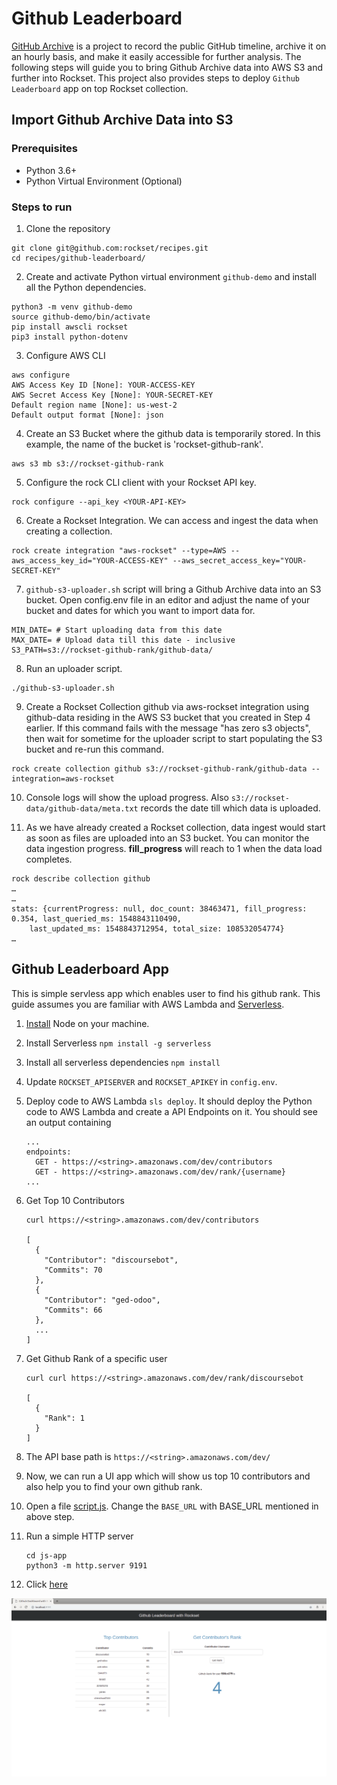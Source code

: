 # Github Leaderboard

[GitHub Archive](https://github.blog/2012-05-01-data-at-github/ "GitHub Archive") is a project to record the public GitHub timeline, archive it on an hourly basis, and make it easily accessible for further analysis. The following steps will guide you to bring Github Archive data into AWS S3 and further into Rockset.
This project also provides steps to deploy `Github Leaderboard` app on top Rockset collection.

## Import Github Archive Data into S3

### Prerequisites
- Python 3.6+
- Python Virtual Environment (Optional)

### Steps to run
1. Clone the repository
```
git clone git@github.com:rockset/recipes.git
cd recipes/github-leaderboard/
```
2. Create and activate Python virtual environment `github-demo` and install all the Python dependencies.
```
python3 -m venv github-demo
source github-demo/bin/activate
pip install awscli rockset
pip3 install python-dotenv
```
3. Configure AWS CLI
```
aws configure
AWS Access Key ID [None]: YOUR-ACCESS-KEY
AWS Secret Access Key [None]: YOUR-SECRET-KEY
Default region name [None]: us-west-2
Default output format [None]: json
```
4. Create an S3 Bucket where the github data is temporarily stored. In this example, the name of the bucket is 'rockset-github-rank'. 
```
aws s3 mb s3://rockset-github-rank
```
5. Configure the rock CLI client with your Rockset API key.
```
rock configure --api_key <YOUR-API-KEY>
```
6. Create a Rockset Integration. We can access and ingest the data when creating a collection.
```
rock create integration "aws-rockset" --type=AWS --aws_access_key_id="YOUR-ACCESS-KEY" --aws_secret_access_key="YOUR-SECRET-KEY"
```

7. `github-s3-uploader.sh` script will bring a Github Archive data into an S3 bucket. Open config.env file in an editor and adjust the name of your bucket and dates for which you want to import data for.
```
MIN_DATE= # Start uploading data from this date
MAX_DATE= # Upload data till this date - inclusive
S3_PATH=s3://rockset-github-rank/github-data/
```

8. Run an uploader script.
```
./github-s3-uploader.sh
```

9. Create a Rockset Collection github via aws-rockset integration using github-data residing in the AWS S3 bucket that you created in Step 4 earlier. If this command fails with the message "has zero s3 objects", then wait for sometime for the uploader script to start populating the S3 bucket and re-run this command.
```
rock create collection github s3://rockset-github-rank/github-data --integration=aws-rockset
```

10. Console logs will show the upload progress. Also `s3://rockset-data/github-data/meta.txt` records the date till which data is uploaded.

11. As we have already created a Rockset collection, data ingest would start as soon as files are uploaded into an S3 bucket. You can monitor the data ingestion progress. **fill_progress** will reach to 1 when the data load completes. 
```
rock describe collection github
…
…
stats: {currentProgress: null, doc_count: 38463471, fill_progress: 0.354, last_queried_ms: 1548843110490,
    last_updated_ms: 1548843712954, total_size: 108532054774}
…
```

## Github Leaderboard App

This is simple servless app which enables user to find his github rank. This guide assumes you are familiar with AWS Lambda and [Serverless](https://serverless.com/framework/docs/providers/aws/guide/installation/).

1. [Install](https://nodejs.org/en/download/) Node on your machine.

1. Install Serverless `npm install -g serverless`

1. Install all serverless dependencies `npm install`

1. Update `ROCKSET_APISERVER` and `ROCKSET_APIKEY` in `config.env`.

1. Deploy code to AWS Lambda `sls deploy`. It should deploy the Python code to AWS Lambda and create a API Endpoints on it. You should see an output containing
    ```
    ...
    endpoints:
      GET - https://<string>.amazonaws.com/dev/contributors
      GET - https://<string>.amazonaws.com/dev/rank/{username}
    ...
    ```
1. Get Top 10 Contributors
    ```
    curl https://<string>.amazonaws.com/dev/contributors
    
    [
      {
        "Contributor": "discoursebot",
        "Commits": 70
      },
      {
        "Contributor": "ged-odoo",
        "Commits": 66
      },
      ...
    ]
    ```
1. Get Github Rank of a specific user
    ```
    curl curl https://<string>.amazonaws.com/dev/rank/discoursebot
    
    [
      {
        "Rank": 1
      }
    ]
    ```
1. The API base path is `https://<string>.amazonaws.com/dev/`

1. Now, we can run a UI app which will show us top 10 contributors and also help you to find your own github rank.

1. Open a file [script.js](./js-app/assets/js/script.js). Change the `BASE_URL` with BASE_URL mentioned in above step.

1. Run a simple HTTP server
    ```
    cd js-app
    python3 -m http.server 9191
    ```
1. Click [here](http://localhost:9191/)

![](./Leaderboard.png)
